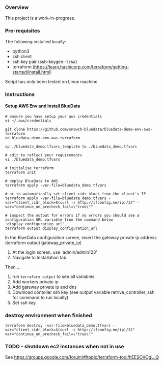 ### Overview

This project is a work-in-progress.

### Pre-requisites

The following installed locally:

 - python3
 - ssh client
 - ssh key pair (ssh-keygen -t rsa)
 - terraform (https://learn.hashicorp.com/terraform/getting-started/install.html)

Script has only been tested on Linux machine

### Instructions

#### Setup AWS Env and Install BlueData

```
# ensure you have setup your aws credentials
vi ~/.aws/credentials

git clone https://github.com/snowch-bluedata/bluedata-demo-env-aws-terraform
cd bluedata-demo-env-aws-terraform

cp ./bluedata_demo.tfvars_template to ./bluedata_demo.tfvars

# edit to reflect your requirements
vi ./bluedata_demo.tfvars 

# initialise terraform
terraform init

# deploy BlueData to AWS
terraform apply -var-file=bluedata_demo.tfvars

# or to automatically set client_cidr_block from the client's IP
terraform apply -var-file=bluedata_demo.tfvars -var="client_cidr_block=$(curl -s http://ifconfig.me/ip)/32" -var="continue_on_precheck_fail=\"true\""

# inspect the output for errors if no errors you should see a configuration URL variable from the command below 'display_configuration_url' 
terraform output display_configuration_url
```

In the BlueData configuration screen, insert the gateway private ip address (terraform output gateway_private_ip)

 1. At the login screen, use 'admin/admin123'
 2. Navigate to Installation tab

Then ...

 1. run `terraform output` to see all variables
 1. Add workers private ip 
 2. Add gateway private ip and dns
 3. Download contoller ssh key (see output variable retrive_controller_ssh for command to run locally)
 4. Set ssh key

### destroy environment when finished

```
terraform destroy -var-file=bluedata_demo.tfvars -var="client_cidr_block=$(curl -s http://ifconfig.me/ip)/32" var="continue_on_precheck_fail=\"true\""
```

### TODO - shutdown ec2 instances when not in use

See https://groups.google.com/forum/#!topic/terraform-tool/hEESOVOgL_Q

